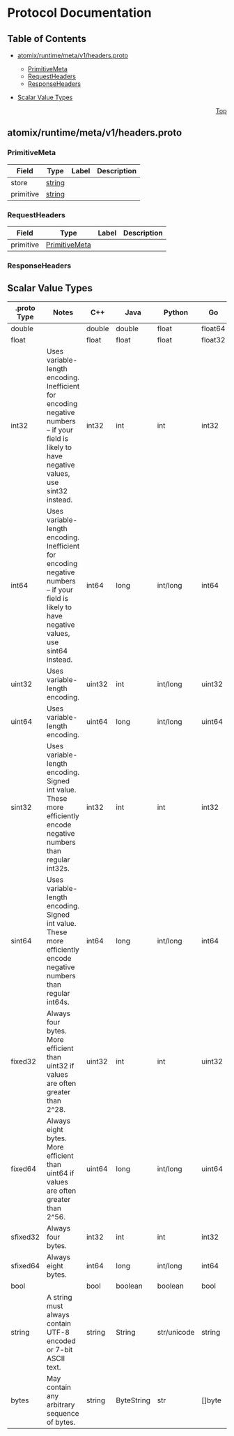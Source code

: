 # Protocol Documentation
<a name="top"></a>

## Table of Contents

- [atomix/runtime/meta/v1/headers.proto](#atomix_runtime_meta_v1_headers-proto)
    - [PrimitiveMeta](#atomix-runtime-meta-v1-PrimitiveMeta)
    - [RequestHeaders](#atomix-runtime-meta-v1-RequestHeaders)
    - [ResponseHeaders](#atomix-runtime-meta-v1-ResponseHeaders)
  
- [Scalar Value Types](#scalar-value-types)



<a name="atomix_runtime_meta_v1_headers-proto"></a>
<p align="right"><a href="#top">Top</a></p>

## atomix/runtime/meta/v1/headers.proto



<a name="atomix-runtime-meta-v1-PrimitiveMeta"></a>

### PrimitiveMeta



| Field | Type | Label | Description |
| ----- | ---- | ----- | ----------- |
| store | [string](#string) |  |  |
| primitive | [string](#string) |  |  |






<a name="atomix-runtime-meta-v1-RequestHeaders"></a>

### RequestHeaders



| Field | Type | Label | Description |
| ----- | ---- | ----- | ----------- |
| primitive | [PrimitiveMeta](#atomix-runtime-meta-v1-PrimitiveMeta) |  |  |






<a name="atomix-runtime-meta-v1-ResponseHeaders"></a>

### ResponseHeaders






 

 

 

 



## Scalar Value Types

| .proto Type | Notes | C++ | Java | Python | Go | C# | PHP | Ruby |
| ----------- | ----- | --- | ---- | ------ | -- | -- | --- | ---- |
| <a name="double" /> double |  | double | double | float | float64 | double | float | Float |
| <a name="float" /> float |  | float | float | float | float32 | float | float | Float |
| <a name="int32" /> int32 | Uses variable-length encoding. Inefficient for encoding negative numbers – if your field is likely to have negative values, use sint32 instead. | int32 | int | int | int32 | int | integer | Bignum or Fixnum (as required) |
| <a name="int64" /> int64 | Uses variable-length encoding. Inefficient for encoding negative numbers – if your field is likely to have negative values, use sint64 instead. | int64 | long | int/long | int64 | long | integer/string | Bignum |
| <a name="uint32" /> uint32 | Uses variable-length encoding. | uint32 | int | int/long | uint32 | uint | integer | Bignum or Fixnum (as required) |
| <a name="uint64" /> uint64 | Uses variable-length encoding. | uint64 | long | int/long | uint64 | ulong | integer/string | Bignum or Fixnum (as required) |
| <a name="sint32" /> sint32 | Uses variable-length encoding. Signed int value. These more efficiently encode negative numbers than regular int32s. | int32 | int | int | int32 | int | integer | Bignum or Fixnum (as required) |
| <a name="sint64" /> sint64 | Uses variable-length encoding. Signed int value. These more efficiently encode negative numbers than regular int64s. | int64 | long | int/long | int64 | long | integer/string | Bignum |
| <a name="fixed32" /> fixed32 | Always four bytes. More efficient than uint32 if values are often greater than 2^28. | uint32 | int | int | uint32 | uint | integer | Bignum or Fixnum (as required) |
| <a name="fixed64" /> fixed64 | Always eight bytes. More efficient than uint64 if values are often greater than 2^56. | uint64 | long | int/long | uint64 | ulong | integer/string | Bignum |
| <a name="sfixed32" /> sfixed32 | Always four bytes. | int32 | int | int | int32 | int | integer | Bignum or Fixnum (as required) |
| <a name="sfixed64" /> sfixed64 | Always eight bytes. | int64 | long | int/long | int64 | long | integer/string | Bignum |
| <a name="bool" /> bool |  | bool | boolean | boolean | bool | bool | boolean | TrueClass/FalseClass |
| <a name="string" /> string | A string must always contain UTF-8 encoded or 7-bit ASCII text. | string | String | str/unicode | string | string | string | String (UTF-8) |
| <a name="bytes" /> bytes | May contain any arbitrary sequence of bytes. | string | ByteString | str | []byte | ByteString | string | String (ASCII-8BIT) |

